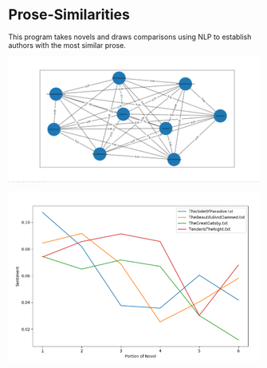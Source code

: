 # Prose-Similarities
This program takes novels and draws comparisons using NLP to establish authors with the most similar prose.


![alt text](https://github.com/2016judea/Prose-Similarities/blob/master/UndirectedGraph.PNG)

![alt text](https://github.com/2016judea/Prose-Similarities/blob/master/fitzgerald_sentiment.png)
